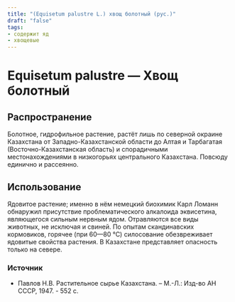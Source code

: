 ```yaml
---
title: "(Equisetum palustre L.) хвощ болотный (рус.)"
draft: "false"
tags:
- cодержит яд
- хвощевые
---
```


# Equisetum palustre — Хвощ болотный
## Распространение
Болотное, гидрофильное растение, растёт лишь по северной окраине Казахстана от Западно-Казахстанской области до Алтая и Тарбагатая (Восточно-Казахстанская область) и спорадичными местонахождениями в низкогорьях центрального Казахстана. Повсюду единично и рассеянно. 
## Использование
Ядовитое растение; именно в нём немецкий биохимик Карл Ломанн обнаружил присутствие проблематического алкалоида эквисетина, являющегося сильным нервным ядом. Отравляются все виды животных, не исключая и свиней. По опытам скандинавских кормовиков, горячее (при 60—80 °С) силосование обезвреживает ядовитые свойства растения. В Казахстане представляет опасность только на севере.
### Источник
* Павлов Н.В. Растительное сырье Казахстана. – М.-Л.: Изд-во АН СССР, 1947. - 552 с.
